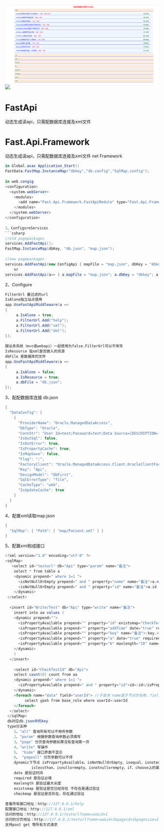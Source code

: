 ![](https://raw.githubusercontent.com/weizhonzhen/FastApi/master/help.jpg)
![](https://raw.githubusercontent.com/weizhonzhen/FastApi/master/xml.jpg)
# FastApi 
动态生成读api，只需配数据库连接及xml文件

# Fast.Api.Framework
动态生成读api，只需配数据库连接及xml文件 net Framework
```csharp
in Global.asax Application_Start()
FastData.FastMap.InstanceMap("dbkey","db.config","SqlMap.config");

in web.congig
<configuration>
  <system.webServer>
    <modules>
      <add name="Fast.Api.Framework.FastApiModule" type="Fast.Api.Framework.FastApiModule,Fast.Api.Framework" />
    </modules>
  </system.webServer>
</configuration>

1、ConfigureServices
```csharp
//old pagepackages
services.AddFastApi();
FastMap.InstanceMap(dbKey, "db.json", "map.json");

//new pagepackages
services.AddFastApi(new ConfigApi { mapFile = "map.json", dbKey = "dbkey", IsResource = true, dbFile = "db.json" });
	or
services.AddFastApi(a=> { a.mapFile = "map.json"; a.dbKey = "dbkey"; a.IsResource = true; a.dbFile = "db.json"; });
```

2、Configure
```csharp
FilterUrl 要过滤的url
IsAlone独立站点使用
app.UseFastApiMiddleware(a =>
{
     a.IsAlone = true; 
     a.FilterUrl.Add("help");
     a.FilterUrl.Add("xml");
     a.FilterUrl.Add("del");
});

跟业务系统（mvc或webapi）一起使用为false,FilterUrl可以不用写  
IsResource 指xml是否嵌入的资源
dbFile 是数据库的文件
app.UseFastApiMiddleware(a =>
{
     a.IsAlone = false;
     a.IsResource = true;
     a.dbFile = "db.json";
});
```
 
3、配配数据库连接 db.json
```csharp
{
  "DataConfig": [
    {
      "ProviderName": "Oracle.ManagedDataAccess",
      "DbType": "Oracle",
      "ConnStr": "User Id=test;Password=test;Data Source=(DESCRIPTION=(ADDRESS_LIST=(ADDRESS=(PROTOCOL=TCP)(HOST=127.0.0.1)(PORT=1521)))(CONNECT_DATA=(SERVICE_NAME=test)));",
      "IsOutSql": false,
      "IsOutError": true,
      "IsPropertyCache": true,
      "IsMapSave": false,
      "Flag": ":",
      "FactoryClient": "Oracle.ManagedDataAccess.Client.OracleClientFactory",
      "Key": "Api",
      "DesignModel": "DbFirst",
      "SqlErrorType": "file",
      "CacheType": "web",
      "IsUpdateCache": true
    }
  ]
}
```

4、配置xml读取map.json
```csharp
{
  "SqlMap": { "Path": [ "map/Patient.xml" ] }
}
```

5、配置xml和成接口
```csharp
<?xml version="1.0" encoding="utf-8" ?>
<sqlMap>
   <select id="testurl" db="Api" type="param" name="备注">
    select * from table a
    <dynamic prepend=" where 1=1 ">
      <isNotNullOrEmpty prepend=" and " property="name" name="备注">a.name = :name</isNotNullOrEmpty>      
      <isNotNullOrEmpty prepend=" and " property="id" name="备注">a.id = :id</isNotNullOrEmpty>
    </dynamic>
 </select>
 
  <insert id="Write/Test" db="Api" type="write" name="备注">
    insert into aa values (
    <dynamic prepend="">
      <isPropertyAvailable prepend="" property="id" existsmap="CheckTestId" name="备注">:id,</isPropertyAvailable>
      <isPropertyAvailable prepend="" property="addTime" date="true" required="true" name="备注">:addTime,</isPropertyAvailable>
      <isPropertyAvailable prepend="" property="key" name="备注">:key,</isPropertyAvailable>
      <isPropertyAvailable prepend="" property="a" date="true" required="true" name="备注">:a,</isPropertyAvailable>
      <isPropertyAvailable prepend="" property="b" maxlength="10" name="备注">:b</isPropertyAvailable>
    </dynamic>
    )
  </insert>
  
    <select id="CheckTestId" db="Api">
    select count(0) count from aa
    <dynamic prepend=" where 1=1 ">
      <isPropertyAvailable prepend=" and " property="id">id=:id</isPropertyAvailable>
    </dynamic>
    <foreach name="data" field="userId"> //子查询 name是子节点的名称，field是父节点字段,多个","分开
         select ypxh from base_role where userId=:userId
    </foreach>
  </select>
 </sqlMap>
 db对应db.json中的key
 type分五种 
 	1、"all" 查询所有可以不用传参数 
	2、"param" 根据参数查询参数必须填写 
	3、"page" 分页查询参数如果没有查询第一页
	4、"write" 写操作
	5、 "hide" 接口界面不显示
	6、 "pageall" 分页参数可以不传
 	dynamic下节点 isPropertyAvailable、isNotNullOrEmpty、isequal、isnotequal、isgreaterthan、
			islessthan、isnullorempty、isnotnullorempty、if、choose上的属性有6种
 	date 是验证时间
	required 是验证必填
	maxlength 是验证最大长度 
	existsmap 是验证是否已经存在 不存在是通过验证
	checkmap 是验证是否存在，存在通过验证
	
查看所有接口地址：http://127.0.0.1/help
配置接口地址：http://127.0.0.1/xml
访问的地址：http://127.0.0.1/testurl?name=aa&id=1
访问的分页地址：http://127.0.0.1/testurl?name=aa&id=1&pageid=1&pagesize=10
支持post get 等所有方式请求

